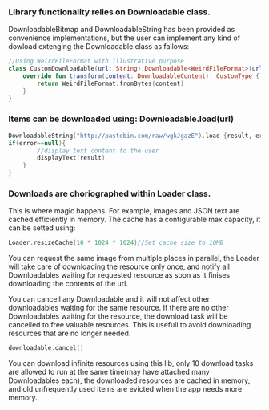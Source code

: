 ### Library functionality relies on Downloadable class.

DownloadableBitmap and DownloadableString has been provided as convenience implementations, but the user can implement any kind of dowload extenging the Downloadable class as fallows:

```kotlin
//Using WeirdFileFormat with illustrative purpose
class CustomDownloadable(url: String):Downloadable<WeirdFileFormat>(url){
   	override fun transform(content: DownloadableContent): CustomType {
   		return WeirdFileFormat.fromBytes(content)
	}
}
```

### Items can be downloaded using: Downloadable.load(url)

```kotlin
DownloadableString("http://pastebin.com/raw/wgkJgazE").load {result, error->
if(error==null){
		//display text content to the user
		displayText(result)
	}
}
```

### Downloads are choriographed within Loader class.

This is where magic happens. For example, images and JSON text are cached efficiently in memory.
The cache has a configurable max capacity, it can be setted using:

```kotlin
Loader.resizeCache(10 * 1024 * 1024)//Set cache size to 10MB
```

You can request the same image from multiple places in parallel, the Loader will take care of downloading the resource only once, and notify all Downloadables waiting for requested resource as soon as it finises downloading the contents of the url.

You can cancell any Downloadable and it will not affect other downloadables waiting for the same resource. If there are no other Downloadables waiting for the resource, the download task will be cancelled to free valuable resources. This is usefull to avoid downloading resources that are no longer needed.

```kotlin
downloadable.cancel()
```

You can download infinite resources using this lib, only 10 download tasks are allowed to run at the same time(may have attached many Downloadables each), the downloaded resources are cached in memory, and old unfrequently used items are evicted when the app needs more memory.
